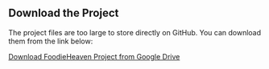## Download the Project
The project files are too large to store directly on GitHub. You can download them from the link below:

[Download FoodieHeaven Project from Google Drive](https://your-google-drive-link-here)
